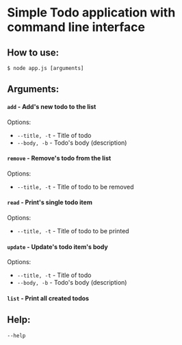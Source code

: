 # Simple Todo application with command line interface

## How to use:
```
$ node app.js [arguments]
```
## Arguments:
#### ``` add ``` - Add's new todo to the list
Options:
+ ``` --title, -t ``` - Title of todo
+ ``` --body, -b ``` - Todo's body (description)
#### ``` remove ``` - Remove's todo from the list
Options:
+ ``` --title, -t ``` - Title of todo to be removed
#### ``` read ``` - Print's single todo item
Options:
+ ``` --title, -t ``` - Title of todo to be printed
#### ``` update ``` - Update's todo item's body
Options:
+ ``` --title, -t ``` - Title of todo
+ ``` --body, -b ``` - Todo's body (description)
#### ``` list ``` - Print all created todos

## Help:
``` --help ```
